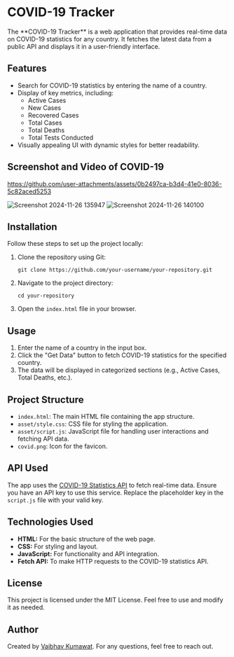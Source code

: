  <h1>COVID-19 Tracker</h1>
        <p>
            The **COVID-19 Tracker** is a web application that provides real-time data on COVID-19 statistics for
            any country. It fetches the latest data from a public API and displays it in a user-friendly interface.
        </p>

  <h2>Features</h2>
        <ul>
            <li>Search for COVID-19 statistics by entering the name of a country.</li>
            <li>Display of key metrics, including:
                <ul>
                    <li>Active Cases</li>
                    <li>New Cases</li>
                    <li>Recovered Cases</li>
                    <li>Total Cases</li>
                    <li>Total Deaths</li>
                    <li>Total Tests Conducted</li>
                </ul>
            </li>
            <li>Visually appealing UI with dynamic styles for better readability.</li>
        </ul>


<h2> Screenshot and Video of COVID-19</h2>




https://github.com/user-attachments/assets/0b2497ca-b3d4-41e0-8036-5c82aced5253


![Screenshot 2024-11-26 135947](https://github.com/user-attachments/assets/8316b54e-3b32-4f8a-8a62-7298cef44629)
![Screenshot 2024-11-26 140100](https://github.com/user-attachments/assets/44509ead-fd67-443a-b284-654193ccf352)






        

   <h2>Installation</h2>
        <p>Follow these steps to set up the project locally:</p>
      <ol>
            <li>Clone the repository using Git:</li>
            <pre><code>git clone https://github.com/your-username/your-repository.git</code></pre>
            <li>Navigate to the project directory:</li>
            <pre><code>cd your-repository</code></pre>
            <li>Open the <code>index.html</code> file in your browser.</li>
        </ol>

  <h2>Usage</h2>
        <ol>
            <li>Enter the name of a country in the input box.</li>
            <li>Click the "Get Data" button to fetch COVID-19 statistics for the specified country.</li>
            <li>The data will be displayed in categorized sections (e.g., Active Cases, Total Deaths, etc.).</li>
        </ol>

  <h2>Project Structure</h2>
        <ul>
            <li><code>index.html</code>: The main HTML file containing the app structure.</li>
            <li><code>asset/style.css</code>: CSS file for styling the application.</li>
            <li><code>asset/script.js</code>: JavaScript file for handling user interactions and fetching API data.</li>
            <li><code>covid.png</code>: Icon for the favicon.</li>
        </ul>
        
  <h2>API Used</h2>
        <p>
            The app uses the <a href="https://rapidapi.com/api-sports/api/covid-193/" target="_blank">COVID-19 Statistics API</a> to fetch real-time data.
            Ensure you have an API key to use this service. Replace the placeholder key in the <code>script.js</code> file with your valid key.
        </p>

  <h2>Technologies Used</h2>
        <ul>
            <li><strong>HTML:</strong> For the basic structure of the web page.</li>
            <li><strong>CSS:</strong> For styling and layout.</li>
            <li><strong>JavaScript:</strong> For functionality and API integration.</li>
            <li><strong>Fetch API:</strong> To make HTTP requests to the COVID-19 statistics API.</li>
        </ul>

  <h2>License</h2>
        <p>This project is licensed under the MIT License. Feel free to use and modify it as needed.</p>

  <h2>Author</h2>
        <p>Created by <a href="https://github.com/vaibhavkumawat2005">Vaibhav Kumawat</a>. For any questions, feel free to reach out.</p>
